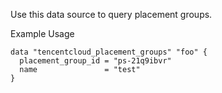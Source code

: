 Use this data source to query placement groups.

Example Usage

```hcl
data "tencentcloud_placement_groups" "foo" {
  placement_group_id = "ps-21q9ibvr"
  name               = "test"
}
```